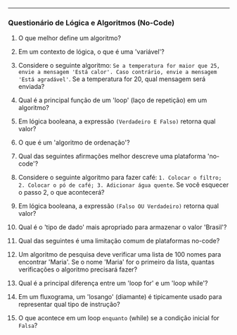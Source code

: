 ---

### **Questionário de Lógica e Algoritmos (No-Code)**

1.  O que melhor define um algoritmo?

2.  Em um contexto de lógica, o que é uma 'variável'?

3.  Considere o seguinte algoritmo: `Se a temperatura for maior que 25, envie a mensagem 'Está calor'. Caso contrário, envie a mensagem 'Está agradável'`. Se a temperatura for 20, qual mensagem será enviada?

4.  Qual é a principal função de um 'loop' (laço de repetição) em um algoritmo?

5.  Em lógica booleana, a expressão `(Verdadeiro E Falso)` retorna qual valor?

6.  O que é um 'algoritmo de ordenação'?

7.  Qual das seguintes afirmações melhor descreve uma plataforma 'no-code'?

8.  Considere o seguinte algoritmo para fazer café: `1. Colocar o filtro; 2. Colocar o pó de café; 3. Adicionar água quente`. Se você esquecer o passo 2, o que acontecerá?

9.  Em lógica booleana, a expressão `(Falso OU Verdadeiro)` retorna qual valor?

10. Qual é o 'tipo de dado' mais apropriado para armazenar o valor 'Brasil'?

11. Qual das seguintes é uma limitação comum de plataformas no-code?

12. Um algoritmo de pesquisa deve verificar uma lista de 100 nomes para encontrar 'Maria'. Se o nome 'Maria' for o primeiro da lista, quantas verificações o algoritmo precisará fazer?

13. Qual é a principal diferença entre um 'loop for' e um 'loop while'?

14. Em um fluxograma, um 'losango' (diamante) é tipicamente usado para representar qual tipo de instrução?

15. O que acontece em um loop `enquanto` (while) se a condição inicial for `Falsa`?
